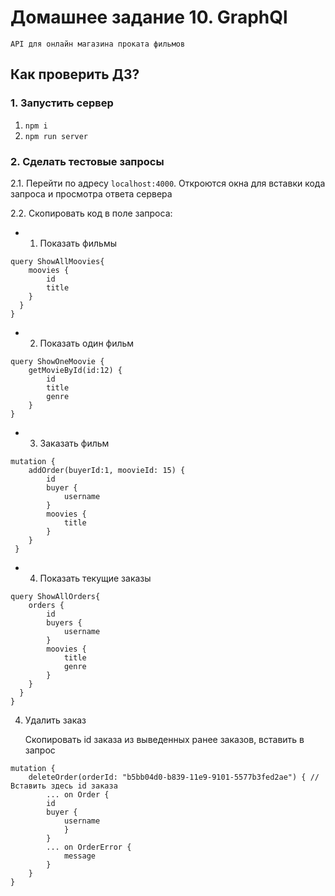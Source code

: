 # Домашнее задание 10. GraphQl

    API для онлайн магазина проката фильмов


## Как проверить ДЗ?

### 1. Запустить сервер

1. `npm i`
2. `npm run server`

### 2. Сделать тестовые запросы

2.1. Перейти по адресу `localhost:4000`. Откроются окна для вставки кода запроса и просмотра ответа сервера

2.2. Скопировать код в поле запроса:

- 1.  Показать фильмы

```
query ShowAllMoovies{
    moovies {
        id
        title
    }
  }
}
```
- 2. Показать один фильм
```
query ShowOneMoovie {
    getMovieById(id:12) {
        id
        title
        genre
    }
}
```

- 3. Заказать фильм

```
mutation {
    addOrder(buyerId:1, moovieId: 15) {
        id
        buyer {
            username
        }
        moovies {
            title
        }
    }
 }
```

- 4. Показать текущие заказы

```
query ShowAllOrders{
    orders {
        id
        buyers {
            username
        }
        moovies {
            title
            genre
        }
    }
  }
}
```
4. Удалить заказ

    Скопировать id заказа из выведенных ранее заказов, вставить в запрос

```
mutation {
    deleteOrder(orderId: "b5bb04d0-b839-11e9-9101-5577b3fed2ae") { // Вставить здесь id заказа
        ... on Order {
        id
        buyer {
            username
            }
        }
        ... on OrderError {
            message
        }
    }
}
```